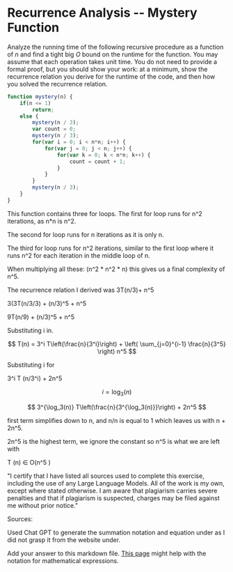 # Recurrence Analysis -- Mystery Function

Analyze the running time of the following recursive procedure as a function of
$n$ and find a tight big $O$ bound on the runtime for the function. You may
assume that each operation takes unit time. You do not need to provide a formal
proof, but you should show your work: at a minimum, show the recurrence relation
you derive for the runtime of the code, and then how you solved the recurrence
relation.

```javascript
function mystery(n) {
    if(n <= 1)
        return;
    else {
        mystery(n / 3);
        var count = 0;
        mystery(n / 3);
        for(var i = 0; i < n*n; i++) {
            for(var j = 0; j < n; j++) {
                for(var k = 0; k < n*n; k++) {
                    count = count + 1;
                }
            }
        }
        mystery(n / 3);
    }
}
```
 



This function contains three for loops. 
The first for loop runs for n^2 iterations, as n*n is n^2. 

The second for loop runs for n iterations as it is only n.

The third for loop runs for n^2 iterations, similar to the first loop where it runs n^2 for each iteration in the middle loop of n. 

When multiplying all these: (n^2 * n^2 * n) this gives us a final complexity of n^5.

The recurrence relation I derived was 3T(n/3)+ n^5

3(3T(n/3/3) + (n/3)^5 + n^5

9T(n/9) + (n/3)^5  + n^5

Substituting i in.

$$
T(n) = 3^i T\left(\frac{n}{3^i}\right) + \left( \sum_{j=0}^{i-1} \frac{n}{3^5} \right) n^5
$$



Substituting i for 

3^i T (n/3^i)  + 2n^5

$$
i = \log_3(n)
$$

$$
3^{\log_3(n)} T\left(\frac{n}{3^{\log_3(n)}}\right) + 2n^5
$$

first term simplifies down to n, and n/n is equal to 1 which leaves us with n + 2n^5. 

2n^5 is the highest term, we ignore the constant so n^5 is what we are left with 


 T (n) ∈ O(n^5 ) 




"I certify that I have listed all sources used to complete this exercise, including the use of any Large Language Models. All of the work is my own, except where stated otherwise. I am aware that plagiarism carries severe penalties and that if plagiarism is suspected, charges may be filed against me without prior notice."

Sources:

Used Chat GPT to generate the summation notation and equation under as I did not grasp it from the website under. 











Add your answer to this markdown file. [This
page](https://docs.github.com/en/get-started/writing-on-github/working-with-advanced-formatting/writing-mathematical-expressions)
might help with the notation for mathematical expressions.
